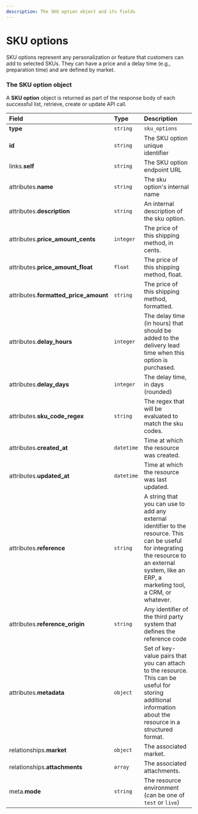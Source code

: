 ```yaml
---
description: The SKU option object and its fields
---
```


# SKU options

SKU options represent any personalization or feature that customers can add to selected SKUs. They can have a price and a delay time (e.g., preparation time) and are defined by market.


### The SKU option object

A **SKU option** object is returned as part of the response body of each successful list, retrieve, create or update API call.

| Field | Type | Description |
| :--- | :--- | :--- |
| **type** | `string` | `sku_options` |
| **id** | `string` | The SKU option unique identifier |
| links.**self** | `string` | The SKU option endpoint URL |
| attributes.**name** | `string` | The sku option's internal name |
| attributes.**description** | `string` | An internal description of the sku option. |
| attributes.**price_amount_cents** | `integer` | The price of this shipping method, in cents. |
| attributes.**price_amount_float** | `float` | The price of this shipping method, float. |
| attributes.**formatted_price_amount** | `string` | The price of this shipping method, formatted. |
| attributes.**delay_hours** | `integer` | The delay time (in hours) that should be added to the delivery lead time when this option is purchased. |
| attributes.**delay_days** | `integer` | The delay time, in days (rounded) |
| attributes.**sku_code_regex** | `string` | The regex that will be evaluated to match the sku codes. |
| attributes.**created_at** | `datetime` | Time at which the resource was created. |
| attributes.**updated_at** | `datetime` | Time at which the resource was last updated. |
| attributes.**reference** | `string` | A string that you can use to add any external identifier to the resource. This can be useful for integrating the resource to an external system, like an ERP, a marketing tool, a CRM, or whatever. |
| attributes.**reference_origin** | `string` | Any identifier of the third party system that defines the reference code |
| attributes.**metadata** | `object` | Set of key-value pairs that you can attach to the resource. This can be useful for storing additional information about the resource in a structured format. |
| relationships.**market** | `object` | The associated market. |
| relationships.**attachments** | `array` | The associated attachments. |
| meta.**mode** | `string` | The resource environment \(can be one of `test` or `live`\) |

